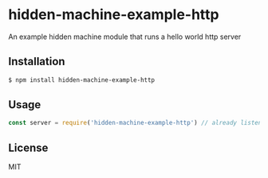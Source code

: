 hidden-machine-example-http
==========================

An example hidden machine module that runs a hello world http server

## Installation

```sh
$ npm install hidden-machine-example-http
```

## Usage

```js
const server = require('hidden-machine-example-http') // already listening on random port
```

## License

MIT
